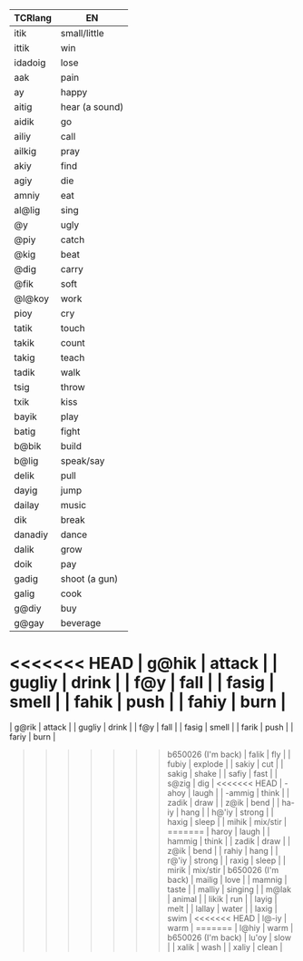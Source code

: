 
| TCRlang | EN             |
|---------|----------------|
| itik    | small/little   |
| ittik   | win            |
| idadoig | lose           |
| aak     | pain           |
| ay      | happy          |
| aitig   | hear (a sound) |
| aidik   | go             |
| ailiy   | call           |
| ailkig  | pray           |
| akiy    | find           |
| agiy    | die            |
| amniy   | eat            |
| al@lig  | sing           |
| @y      | ugly           |
| @piy    | catch          |
| @kig    | beat           |
| @dig    | carry          |
| @fik    | soft           |
| @l@koy  | work           |
| pioy    | cry            |
| tatik   | touch          |
| takik   | count          |
| takig   | teach          |
| tadik   | walk           |
| tsig    | throw          |
| txik    | kiss           |
| bayik   | play           |
| batig   | fight          |
| b@bik   | build          |
| b@lig   | speak/say      |
| delik   | pull           |
| dayig   | jump           |
| dailay  | music          |
| dik     | break          |
| danadiy | dance          |
| dalik   | grow           |
| doik    | pay            |
| gadig   | shoot (a gun)  |
| galig   | cook           |
| g@diy   | buy            |
| g@gay   | beverage       |
<<<<<<< HEAD
| g@hik   | attack         |
| gugliy  | drink          |
| f@y     | fall           |
| fasig   | smell          |
| fahik   | push           |
| fahiy   | burn           |
=======
| g@rik   | attack         |
| gugliy  | drink          |
| f@y     | fall           |
| fasig   | smell          |
| farik   | push           |
| fariy   | burn           |
>>>>>>> b650026 (I'm back)
| falik   | fly            |
| fubiy   | explode        |
| sakiy   | cut            |
| sakig   | shake          |
| safiy   | fast           |
| s@zig   | dig            |
<<<<<<< HEAD
| -ahoy   | laugh          |
| -ammig  | think          |
| zadik   | draw           |
| z@ik    | bend           |
| ha-iy   | hang           |
| h@'iy   | strong         |
| haxig   | sleep          |
| mihik   | mix/stir       |
=======
| haroy   | laugh          |
| hammig  | think          |
| zadik   | draw           |
| z@ik    | bend           |
| rahiy   | hang           |
| r@'iy   | strong         |
| raxig   | sleep          |
| mirik   | mix/stir       |
>>>>>>> b650026 (I'm back)
| mailig  | love           |
| mamnig  | taste          |
| malliy  | singing        |
| m@lak   | animal         |
| likik   | run            |
| layig   | melt           |
| lallay  | water          |
| laxig   | swim           |
<<<<<<< HEAD
| l@-iy   | warm           |
=======
| l@hiy   | warm           |
>>>>>>> b650026 (I'm back)
| lu'oy   | slow           |
| xalik   | wash           |
| xaliy   | clean          |
